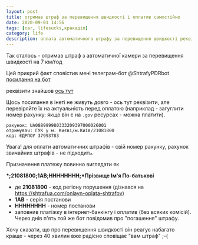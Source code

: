 ```yaml
---
layout: post
title: отримав штраф за перевищення швидкості і оплатив самостійно
date: 2020-09-01 14:56 
tags: [car, lifesucks,кракаділ]
category: life
description: оплата автоматичного штрафу за перевищення швидкості реквізити
---
```

Так сталось - отримав штраф з автоматичної камери за перевищення швидкості на 7 км/год

Цей прикрий факт сповістив мені телеграм-бот @ShtrafyPDRbot
[посилання на бот](https://t.me/ShtrafyPDRbot)

реквізити знайшов 
[ось тут](https://mvs.gov.ua/uk/ministry/projekti-mvs/avtofotovideofiksaciya-porusen-pdr/rekviziti-oplati-strafiv-1)

Щось посилання в інеті не живуть довго - ось тут реквізити, але перевіряйте їх на актуальність перед оплатою (наприклад - загуглити номер рахунку: якщо він є на `.gov` ресурсах - можна платити).

```
рахунок: UA088999980333209397000026001
отримувач: ГУК у м. Києві/м.Київ/21081800
код: ЄДРПОУ 37993783
```

Увага! для оплати автоматичних штрафів - свій номер рахунку, рахунок звичайних штрафів - не підходить.

Призначення платежу повинно виглядати як

__\*;21081800;1АВ;НННННННН;*Прізвище Ім'я По-батькові__
* де **21081800** - код регіону порушення (дізнався на https://shtrafua.com/onlayn-oplata-shtrafov)
* **1АВ** - серія постанови
* __НННННННН__ - номер постанови
* заповнив платіжку в інтернет-банкінгу і оплатив (без всяких комісій). Через днів п'ять той же бот повідомив про "погашення" штрафу.

Хочу сказати, що про перевищення швидкості він реагує набагато краще - через 40 хвилин вже радісно сповіщає "вам штраф" ;-(
